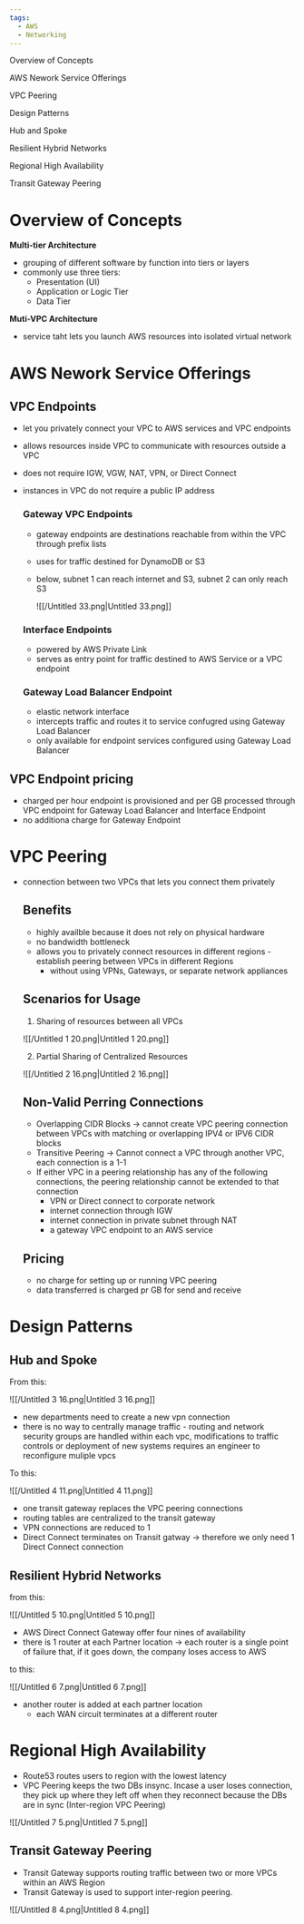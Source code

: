 ```yaml
---
tags:
  - AWS
  - Networking
---
```

  

Overview of Concepts

AWS Nework Service Offerings

VPC Peering

Design Patterns

Hub and Spoke

Resilient Hybrid Networks

Regional High Availability

Transit Gateway Peering

# Overview of Concepts

**Multi-tier Architecture**

- grouping of different software by function into tiers or layers
- commonly use three tiers:
    - Presentation (UI)
    - Application or Logic Tier
    - Data Tier

**Muti-VPC Architecture**

- service taht lets you launch AWS resources into isolated virtual network

# AWS Nework Service Offerings

## VPC Endpoints

- let you privately connect your VPC to AWS services and VPC endpoints
- allows resources inside VPC to communicate with resources outside a VPC
- does not require IGW, VGW, NAT, VPN, or Direct Connect
- instances in VPC do not require a public IP address
    
    ### Gateway VPC Endpoints
    
    - gateway endpoints are destinations reachable from within the VPC through prefix lists
    - uses for traffic destined for DynamoDB or S3
    - below, subnet 1 can reach internet and S3, subnet 2 can only reach S3
        
        ![[/Untitled 33.png|Untitled 33.png]]
        
    
    ### Interface Endpoints
    
    - powered by AWS Private Link
    - serves as entry point for traffic destined to AWS Service or a VPC endpoint
    
    ### Gateway Load Balancer Endpoint
    
    - elastic network interface
    - intercepts traffic and routes it to service confugred using Gateway Load Balancer
    - only available for endpoint services configured using Gateway Load Balancer

## VPC Endpoint pricing

- charged per hour endpoint is provisioned and per GB processed through VPC endpoint for Gateway Load Balancer and Interface Endpoint
- no additiona charge for Gateway Endpoint

# VPC Peering

- connection between two VPCs that lets you connect them privately
    
    ## Benefits
    
    - highly availble because it does not rely on physical hardware
    - no bandwidth bottleneck
    - allows you to privately connect resources in different regions - establish peering between VPCs in different Regions
        - without using VPNs, Gateways, or separate network appliances
    
    ## Scenarios for Usage
    
    1) Sharing of resources between all VPCs
    
    ![[/Untitled 1 20.png|Untitled 1 20.png]]
    
    2) Partial Sharing of Centralized Resources
    
    ![[/Untitled 2 16.png|Untitled 2 16.png]]
    
    ## Non-Valid Perring Connections
    
    - Overlapping CIDR Blocks → cannot create VPC peering connection between VPCs with matching or overlapping IPV4 or IPV6 CIDR blocks
    - Transitive Peering → Cannot connect a VPC through another VPC, each connection is a 1-1
    - If either VPC in a peering relationship has any of the following connections, the peering relationship cannot be extended to that connection
        - VPN or Direct connect to corporate network
        - internet connection through IGW
        - internet connection in private subnet through NAT
        - a gateway VPC endpoint to an AWS service
    
    ## Pricing
    
    - no charge for setting up or running VPC peering
    - data transferred is charged pr GB for send and receive

# Design Patterns

## Hub and Spoke

From this:

![[/Untitled 3 16.png|Untitled 3 16.png]]

- new departments need to create a new vpn connection
- there is no way to centrally manage traffic - routing and network security groups are handled within each vpc, modifications to traffic controls or deployment of new systems requires an engineer to reconfigure muliple vpcs

To this:

![[/Untitled 4 11.png|Untitled 4 11.png]]

- one transit gateway replaces the VPC peering connections
- routing tables are centralized to the transit gateway
- VPN connections are reduced to 1
- Direct Connect terminates on Transit gatway → therefore we only need 1 Direct Connect connection

## Resilient Hybrid Networks

from this:

![[/Untitled 5 10.png|Untitled 5 10.png]]

- AWS Direct Connect Gateway offer four nines of availability
- there is 1 router at each Partner location → each router is a single point of failure that, if it goes down, the company loses access to AWS

to this:

![[/Untitled 6 7.png|Untitled 6 7.png]]

- another router is added at each partner location
    - each WAN circuit terminates at a different router

  

# Regional High Availability

- Route53 routes users to region with the lowest latency
- VPC Peering keeps the two DBs insync. Incase a user loses connection, they pick up where they left off when they reconnect because the DBs are in sync (Inter-region VPC Peering)

![[/Untitled 7 5.png|Untitled 7 5.png]]

## Transit Gateway Peering

- Transit Gateway supports routing traffic between two or more VPCs within an AWS Region
- Transit Gateway is used to support inter-region peering.

![[/Untitled 8 4.png|Untitled 8 4.png]]